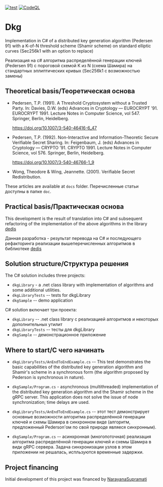 [![test](https://github.com/maxirmx/dkg/actions/workflows/test.yml/badge.svg)](https://github.com/maxirmx/dkg/actions/workflows/test.yml)
[![CodeQL](https://github.com/maxirmx/dkg/actions/workflows/github-code-scanning/codeql/badge.svg)](https://github.com/maxirmx/dkg/actions/workflows/github-code-scanning/codeql)

# Dkg
Implementation in C# of a distributed key generation algorithm (Pedersen 91) with a K-of-N threshold scheme (Shamir scheme) on standard elliptic curves (Sec256k1 with an option to replace)

Реализация на c# алгоритма распределённой генерации ключей (Pedersen 91) с пороговой схемой K из N (схема Шамира) на стандартных эллиптических кривых (Sec256k1 c возможностью замены)

## Theoretical basis/Теоретическая основа
- Pedersen, T.P. (1991). A Threshold Cryptosystem without a Trusted Party. In: Davies, D.W. (eds) Advances in Cryptology — EUROCRYPT ’91. EUROCRYPT 1991. Lecture Notes in Computer Science, vol 547. Springer, Berlin, Heidelberg.

  https://doi.org/10.1007/3-540-46416-6_47
- Pedersen, T.P. (1992). Non-Interactive and Information-Theoretic Secure Verifiable Secret Sharing. In: Feigenbaum, J. (eds) Advances in Cryptology — CRYPTO ’91. CRYPTO 1991. Lecture Notes in Computer Science, vol 576. Springer, Berlin, Heidelberg.

  https://doi.org/10.1007/3-540-46766-1_9
- Wong, Theodore & Wing, Jeannette. (2001). Verifiable Secret Redistribution. 

These articles are available at ```docs``` folder.
Перечисленные статьи доступны в папке ```doc```.

## Practical basis/Практическая основа
This development is the result of translation into C# and subsequent refactoring of the implementation of the above algorithms in the library [dedis](https://github.com/dedis/kyber)

Данная разработка - результат перевода на C# и последующего рефакторинга реализации вышеперечисленных алгоритмов в библиотеке [dedis](https://github.com/dedis/kyber)

## Solution structure/Структура решения

The C# solution includes three projects:
- ```dkgLibrary``` - a .net class library with implementation of algorithms and some additional utilities.
- ```dkgLibraryTests``` -- tests for dkgLibrary
- ```dkgSample``` -- demo application


С# solution включает три проекта:
- ```dkgLibrary``` -- .net class library с реализацией алгоритмов и некоторых дополнительных утилит
- ```dkgLibraryTests``` -- тесты для dkgLibrary
- ```dkgSample``` -- демонстрационное приложение

## Where to start/С чего начинать
- ```dkgLibraryTests/AnEndToEndExample.cs``` -- This test demonstrates the basic capabilities of the distributed key generation algorithm and Shamir's scheme in a synchronous form (the algorithm proposed by Pederson is synchronous in nature).
- ```dkgSample/Program.cs``` - asynchronous (multithreaded) implementation of the distributed key generation algorithm and the Shamir scheme in the gRPC server. This application does not solve the issue of node synchronization; time delays are used.

- ```dkgLibraryTests/AnEndToEndExample.cs``` -- этот тест демонстрирует основные возможности алгоритма распределённой генерации ключей и схемы Шамира в синхронном виде (алгоритм, предложенный Pederson'ом по свой природе являеся синхронным).
- ```dkgSample/Program.cs``` -- асинхронная (многопоточная) реализация алгоритма распределённой генерации ключей и схемы Шамира в видк gRPC сервера. Задача синхронизации узлов в этом приложении не решалась, испльзуются временные задержки.

## Project financing
Initial development of this project was financed by [NarayanaSupramati](https://www.github.com/NarayanaSupramati)
